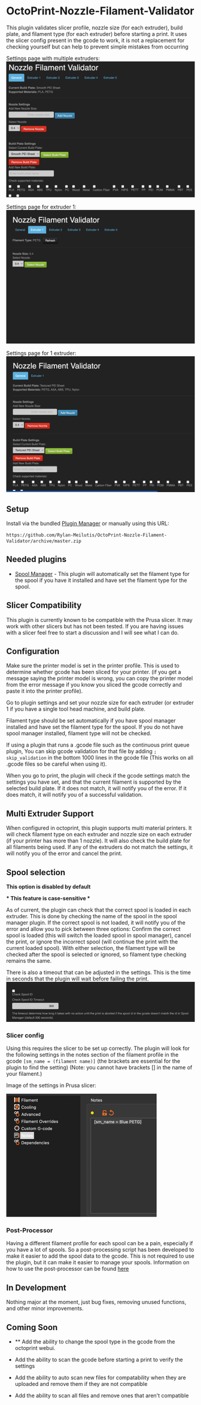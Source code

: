 # OctoPrint-Nozzle-Filament-Validator

This plugin validates slicer profile, nozzle size (for each extruder), build plate, and filament type (for each
extruder) before starting a print.
It uses the slicer config present in the gcode to work, it is not a replacement for checking yourself but can help to
prevent simple
mistakes from occurring

Settings page with multiple extruders:
![settings page](assets/img/plugins/Nozzle_Filament_Validator/settings_page_5_extruders.png)

Settings page for extruder 1:
![settings page_extruder1](assets/img/plugins/Nozzle_Filament_Validator/settings_page_extruder1.png)

Settings page for 1 extruder:
![settings page_1_extruder](assets/img/plugins/Nozzle_Filament_Validator/settings_page_1_extruder.png)

## Setup

Install via the bundled [Plugin Manager](https://docs.octoprint.org/en/master/bundledplugins/pluginmanager.html)
or manually using this URL:

    https://github.com/Rylan-Meilutis/OctoPrint-Nozzle-Filament-Validator/archive/master.zip

## Needed plugins

- [Spool Manager](https://plugins.octoprint.org/plugins/SpoolManager/) - This plugin will
  automatically set the filament type for the spool if you have it installed and have set
  the filament type for the spool.

## Slicer Compatibility

This plugin is currently known to be compatible with the Prusa slicer. 
It may work with other slicers but has not been tested. 
If you are having issues with a slicer feel free to start a discussion and I will see what I can do.

## Configuration

Make sure the printer model is set in the printer profile. This is used to determine whether gcode has been sliced for
your printer.
(if you get a message saying the printer model is wrong, you can copy the printer model from the error message if you
know you sliced the gcode correctly and paste it into the printer profile).

Go to plugin settings and set your nozzle size for each extruder (or extruder 1 if you have a single tool head machine,
and build plate.

Filament type should be set automatically if you have spool manager installed and have set
the filament type for the spool.
If you do not have spool manager installed, filament type will not be checked.

If using a plugin that runs a .gcode file such as the continuous print queue plugin, You can skip gcode validation for
that file by adding
<code>; skip_validation</code> in the bottom 1000 lines in the gcode file (This works on all .gcode files so be careful
when using it).

When you go to print, the plugin will check if the gcode settings match the settings you
have set, and that the current filament is supported by the selected build plate. If it
does not match, it will notify you of the error. If it does match, it will notify you of a
successful validation.

## Multi Extruder Support

When configured in octoprint, this plugin supports multi material printers. It will check filament type on each extruder
and nozzle size on each extruder (if your printer has more than 1 nozzle). It will also check the build plate for all
filaments being used. If any of the extruders do not match the settings, it will notify you of the error and cancel the
print.

## Spool selection

<b>This option is disabled by default</b>

<b>* This feature is case-sensitive *</b>

As of current, the plugin can check that the correct spool is loaded in each extruder.
This is done by checking the name of the spool in the spool manager plugin.
If the correct spool is not loaded, it will notify you of the error and allow you to pick between three options:
Confirm the correct spool is loaded (this will switch the loaded spool in spool manager),
cancel the print, or ignore the incorrect spool (will continue the print with the current loaded spool).
With either selection, the filament type will be checked after the spool is selected or ignored,
so filament type checking remains the same.


There is also a timeout that can be adjusted in the settings.
This is the time in seconds that the plugin will wait before failing the print.
![img.png](assets/img/plugins/Nozzle_Filament_Validator/enable_spool_checking.png)

### Slicer config

Using this requires the slicer to be set up correctly.
The plugin will look for the following settings in the notes section of the filament profile in the gcode
<code>[sm_name = (filament name)]</code> (the brackets are essential for the plugin to find the setting)
(Note: you cannot have brackets [] in the name of your filament.)

Image of the settings in Prusa slicer:

![Filament notes](assets/img/plugins/Nozzle_Filament_Validator/filament_notes_config.png)

### Post-Processor
Having a different filament profile for each spool can be a pain, especially if you have a lot of spools. 
So a post-processing script has been developed to make it easier to add the spool data to the gcode. 
This is not required to use the plugin, but it can make it easier to manage your spools.
Information on how to use the post-processor can be found [here](https://github.com/Rylan-Meilutis/Nozzle-Filament-Post-Processor/)


## In Development

Nothing major at the moment, just bug fixes, removing unused functions, and other minor improvements.

## Coming Soon
-  ** Add the ability to change the spool type in the gcode from the octoprint webui.


- Add the ability to scan the gcode before starting a print to verify the settings
- Add the ability to auto scan new files for compatability when they are uploaded and remove them if they are not
  compatible
- Add the ability to scan all files and remove ones that aren't compatible

